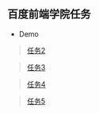 ## 百度前端学院任务
- Demo
> [任务2](https://fatdoge.github.io/ife/002/dist/)

> [任务3](https://fatdoge.github.io/ife/003/dist/)

> [任务4](https://fatdoge.github.io/ife/004/dist/)

> [任务5](https://fatdoge.github.io/ife/005/dist/)